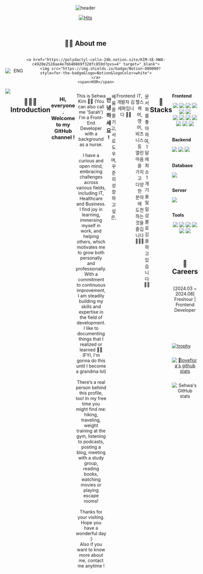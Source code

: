<div align="center">

![header](https://capsule-render.vercel.app/api?type=waving&color=gradient&height=160&section=header&text=✨%20Welcome%20to%20Sarah's%20DEV%20World%20✨&fontSize=30&animation=fadeIn&fontAlignY=36&fontColor=fff)

[![Hits](https://hits.seeyoufarm.com/api/count/incr/badge.svg?url=https%3A%2F%2Fgithub.com%2Floveflora&count_bg=%23FFB0A4&title_bg=%23555555&icon=github.svg&icon_color=%23E7E7E7&title=GitHub&edge_flat=false)](https://hits.seeyoufarm.com)

</br>


## ✍🏻 About me


<div style="display: flex; align-items: center; gap: 10px;">
    <a href="https://polydactyl-cello-2db.notion.site/Sarah-SE-HWA-KIM-14ec1fa6dc0280f9a5b0e9da41e05a96?pvs=4" target="_blank">
        <img src="https://img.shields.io/badge/Notion-000000?style=for-the-badge&logo=Notion&logoColor=white">
    </a>
    <span>ENG</span>

    <a href="https://polydactyl-cello-2db.notion.site/KIM-SE-HWA-c4920e2528ae4e7bb40869f320fc859d?pvs=4" target="_blank">
        <img src="https://img.shields.io/badge/Notion-000000?style=for-the-badge&logo=Notion&logoColor=white">
    </a>
    <span>KOR</span>
</div>

<div style="display:flex; flex-direction:row;">

<!-- <a href="https://oooooooooooo.tistory.com/" target="_blank"> <img src="https://img.shields.io/badge/Tistory-000000?style=for-the-badge&logo=Tistory&logoColor=white"> </a> --> 

<a href="https://oooooooooooo.tistory.com/" target="_blank">
    <img src="https://img.shields.io/badge/Tistory-000000?style=for-the-badge&logo=Tistory&logoColor=white">
</a>

   
</br>
</br>
</br>

## 🙋🏻‍♀️ Introduction

### Hi, everyone. Welcome to my GitHub channel ! </br>
This is Sehwa Kim 👋🏻 (You can also call me 'Sarah')</br>
I'm a Front-End Developer with a background as a nurse. </br>
</br>
I have a curious and open mind, embracing challenges across various fields, including IT, Healthcare and Business.</br>
I find joy in learning, immersing myself in work, and helping others, which motivates me to grow both personally and professionally.</br>
With a commitment to continuous improvement, I am steadily building my skills and expertise in the field of development.</br>
I like to documenting things that I realized or learned ✍🏻 </br>
(FYI, I'm gonna do this until I become a grandma lol) </br>
</br>
There’s a real person behind this profile, too! In my free time you might find me: hiking, traveling, 
</br> weight training at the gym, listening to podcasts, posting a blog, meeting with a study group, reading books, watching movies or playing escape rooms!
</br>
</br>
Thanks for your visiting. </br>
Hope you have a wonderful day :)  </br>
Also if you want to know more about me, contact me anytime !

</br>


### 안녕하세요 ! 

배움을 즐기고, 서로 도우며, 꾸준히 성장하고 싶은,

Frontend 개발자 김세화입니다 👋🏻

IT, 헬스케어, 영어, 비즈니스 등 열린 마음을 가지고 다양한 분야에 도전하는 것을 즐깁니다 🏃🏻‍♂️

문서화를 좋아하여, 1달에 최소 1개 기술 및 일상 블로깅을 하고 있습니다 ✍🏻





</br>
</br>

## 🔨 Stacks
<div style="display:flex; flex-direction:column; align-items:flex-start;">
   <!-- Frontend -->
    <p><strong>Frontend</strong></p>
    <div>
        <img src="https://img.shields.io/badge/html5-E34F26?style=flat-square&logo=html5&logoColor=white"> 
        <img src="https://img.shields.io/badge/css-1572B6?style=flat-square&logo=css3&logoColor=white"> 
       <img src="https://img.shields.io/badge/JavaScript-F7DF1E?style=flat-square&logo=JavaScript&logoColor=black"> 
        <img src="https://img.shields.io/badge/bootstrap-7952B3?style=flat-square&logo=bootstrap&logoColor=white">
        <img src="https://img.shields.io/badge/Sass-CC6699?style=flat-square&logo=Sass&logoColor=white"> 
        <img src="https://img.shields.io/badge/StyledComponents-DB7093?style=flat-square&logo=styled-components&logoColor=white"> 
    </br>
        <img src="https://img.shields.io/badge/Next.js-black?logo=next.js&logoColor=white"> 
        <img src="https://img.shields.io/badge/React-61DAFB?style=flat-square&logo=React&logoColor=black"> 
        <img src="https://img.shields.io/badge/Redux-764ABC?style=flat-square&logo=Redux&logoColor=black"> 
        <img src="https://img.shields.io/badge/TypeScript-3178C6?style=flat-square&logo=TypeScript&logoColor=white"> 
        <img src="https://img.shields.io/badge/jQuery-0769AD?style=flat-square&logo=jQuery&logoColor=white"> 
        <img src="https://img.shields.io/badge/npm-CB3837?style=flat-square&logo=npm&logoColor=white"> 
       <img src="https://img.shields.io/badge/Prettier-F7B93E?style=flat-square&logo=Prettier&logoColor=white"> 
    </div>
   </br>
    <!-- Backend -->
    <p><strong>Backend</strong></p>
    <div>
        <img src="https://img.shields.io/badge/Node.js-339933?style=for-the-badge&logo=Node.js&logoColor=white"> 
        <img src="https://img.shields.io/badge/Express-000000?style=for-the-badge&logo=Express&logoColor=white"> 
        <img src="https://img.shields.io/badge/Sequelize-4479A1?style=for-the-badge&logo=Sequelize&logoColor=white"> 
    </div>
   </br>
    <!-- Database -->
    <p><strong>Database</strong></p>
    <div>
        <img src="https://img.shields.io/badge/MySQL-4479A1?style=for-the-badge&logo=mysql&logoColor=white">
    </div>
   </br>
    <!-- Server -->
    <p><strong>Server</strong></p>
    <div>
   <img src="https://img.shields.io/badge/Amazon AWS-232F3E?style=for-the-badge&logo=amazon aws&logoColor=white"> 
    </div>
     </br>
    <p><strong>Tools</strong></p>
    <div>
        <img src="https://img.shields.io/badge/Git-F05032?style=flat-square&logo=Git&logoColor=white">
        <img src="https://img.shields.io/badge/GitHub-181717?style=flat-square&logo=GitHub&logoColor=white">
        <img src="https://img.shields.io/badge/Figma-F24E1E?style=flat-square&logo=Figma&logoColor=white"> 
   <img src="https://img.shields.io/badge/Postman-FF6C37?style=flat-square&logo=Postman&logoColor=white"> 
        <img src="https://img.shields.io/badge/Notion-000000?style=flat-square&logo=Notion&logoColor=white">
              <img src="https://img.shields.io/badge/Slack-4A154B?style=flat-square&logo=Slack&logoColor=white"> 
</div>

</br>
</br>
</br>

## 🏢 Careers
[2024.03 ~ 2024.08] Freshour | Frontend Developer


</br>
</br>
</br>
</br>

[![trophy](https://github-profile-trophy.vercel.app/?username=loveflora)](https://github.com/ryo-ma/github-profile-trophy)
</br>

[![loveflora's github stats](https://github-readme-stats.vercel.app/api/top-langs/?username=loveflora&show_icons=true&hide_border=true&title_color=004386&icon_color=004386&layout=compact)](https://github.com/loveflora)

![Sehwa's GitHub stats](https://github-readme-stats.vercel.app/api?username=loveflora&show_icons=true&theme=radical)


</div>
